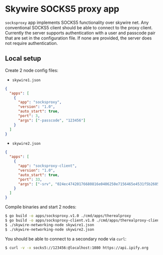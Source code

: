 # Skywire SOCKS5 proxy app

`socksproxy` app implements SOCKS5 functionality over skywire
net.
Any conventional SOCKS5 client should be able to connect to the
proxy client.
Currently the server supports authentication with a user and passcode pair
that are set in the configuration file.
If none are provided, the server does not require authentication.

## Local setup

Create 2 node config files:

- `skywire1.json`

```json
{
  "apps": [
    {
      "app": "socksproxy",
      "version": "1.0",
      "auto_start": true,
      "port": 3,
      "args": ["-passcode", "123456"]
    }
  ]
}
```

- `skywire2.json`

```json
{
  "apps": [
    {
      "app": "socksproxy-client",
      "version": "1.0",
      "auto_start": true,
      "port": 33,
      "args": ["-srv", "024ec47420176680816e0406250e7156465e4531f5b26057c9f6297bb0303558c7"]
    }
  ]
}
```

Compile binaries and start 2 nodes:

```sh
$ go build -o apps/socksproxy.v1.0 ./cmd/apps/therealproxy
$ go build -o apps/socksproxy-client.v1.0 ./cmd/apps/therealproxy-client
$ ./skywire-networking-node skywire1.json
$ ./skywire-networking-node skywire2.json
```

You should be able to connect to a secondary node via `curl`:

```sh
$ curl -v -x socks5://123456:@localhost:1080 https://api.ipify.org
```
